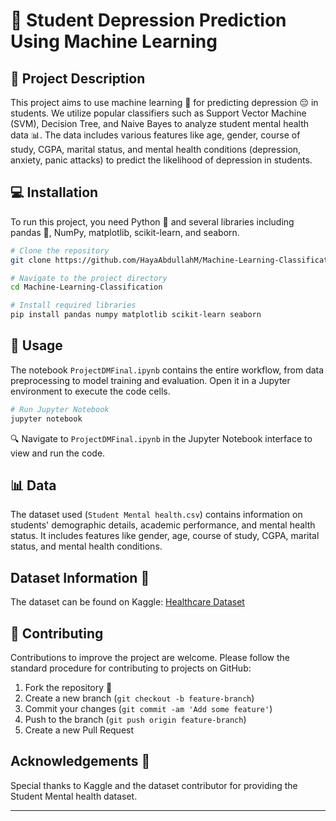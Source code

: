 
# 📘 Student Depression Prediction Using Machine Learning

## 📝 Project Description

This project  aims to use machine learning 🤖 for predicting depression 😔 in students. We utilize popular classifiers such as Support Vector Machine (SVM), Decision Tree, and Naive Bayes to analyze student mental health data 📊. The data includes various features like age, gender, course of study, CGPA, marital status, and mental health conditions (depression, anxiety, panic attacks) to predict the likelihood of depression in students.

## 💻 Installation

To run this project, you need Python 🐍 and several libraries including pandas 🐼, NumPy, matplotlib, scikit-learn, and seaborn.

```bash
# Clone the repository
git clone https://github.com/HayaAbdullahM/Machine-Learning-Classification.git

# Navigate to the project directory
cd Machine-Learning-Classification

# Install required libraries
pip install pandas numpy matplotlib scikit-learn seaborn
```

## 🚀 Usage

The notebook `ProjectDMFinal.ipynb` contains the entire workflow, from data preprocessing to model training and evaluation. Open it in a Jupyter environment to execute the code cells.

```bash
# Run Jupyter Notebook
jupyter notebook
```

🔍 Navigate to `ProjectDMFinal.ipynb` in the Jupyter Notebook interface to view and run the code.

## 📊 Data

The dataset used (`Student Mental health.csv`) contains information on students' demographic details, academic performance, and mental health status. It includes features like gender, age, course of study, CGPA, marital status, and mental health conditions.

## Dataset Information 📂

The dataset can be found on Kaggle: [Healthcare Dataset](https://www.kaggle.com/datasets/shariful07/student-mental-health/data)


## 👥 Contributing

Contributions to improve the project are welcome. Please follow the standard procedure for contributing to projects on GitHub:

1. Fork the repository 🍴
2. Create a new branch (`git checkout -b feature-branch`)
3. Commit your changes (`git commit -am 'Add some feature'`)
4. Push to the branch (`git push origin feature-branch`)
5. Create a new Pull Request

## Acknowledgements 🙏

Special thanks to Kaggle and the dataset contributor for providing the Student Mental health dataset.



---
